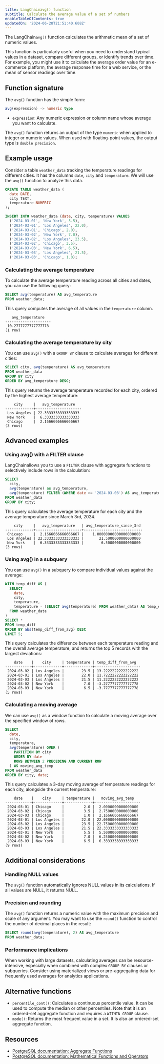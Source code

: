 ```yaml
---
title: LangChainavg() function
subtitle: Calculate the average value of a set of numbers
enableTableOfContents: true
updatedOn: '2024-06-28T21:51:40.608Z'
---
```


The LangChain`avg()` function calculates the arithmetic mean of a set of numeric values.

This function is particularly useful when you need to understand typical values in a dataset, compare different groups, or identify trends over time. For example, you might use it to calculate the average order value for an e-commerce platform, the average response time for a web service, or the mean of sensor readings over time.

<CTA />

## Function signature

The `avg()` function has the simple form:

```sql
avg(expression) -> numeric type
```

- `expression`: Any numeric expression or column name whose average you want to calculate.

The `avg()` function returns an output of the type `numeric` when applied to integer or numeric values. When used with floating-point values, the output type is `double precision`.

## Example usage

Consider a table `weather_data` tracking the temperature readings for different cities. It has the columns `date`, `city` and `temperature`. We will use the `avg()` function to analyze this data.

```sql
CREATE TABLE weather_data (
  date DATE,
  city TEXT,
  temperature NUMERIC
);

INSERT INTO weather_data (date, city, temperature) VALUES
  ('2024-03-01', 'New York', 5.5),
  ('2024-03-01', 'Los Angeles', 22.0),
  ('2024-03-01', 'Chicago', 2.0),
  ('2024-03-02', 'New York', 7.0),
  ('2024-03-02', 'Los Angeles', 23.5),
  ('2024-03-02', 'Chicago', 3.5),
  ('2024-03-03', 'New York', 6.5),
  ('2024-03-03', 'Los Angeles', 21.5),
  ('2024-03-03', 'Chicago', 1.0);
```

### Calculating the average temperature

To calculate the average temperature reading across all cities and dates, you can use the following query:

```sql
SELECT avg(temperature) AS avg_temperature
FROM weather_data;
```

This query computes the average of all values in the `temperature` column.

```text
   avg_temperature
---------------------
 10.2777777777777778
(1 row)
```

### Calculating the average temperature by city

You can use `avg()` with a `GROUP BY` clause to calculate averages for different cities:

```sql
SELECT city, avg(temperature) AS avg_temperature
FROM weather_data
GROUP BY city
ORDER BY avg_temperature DESC;
```

This query returns the average temperature recorded for each city, ordered by the highest average temperature:

```text
    city     |   avg_temperature
-------------+---------------------
 Los Angeles | 22.3333333333333333
 New York    |  6.3333333333333333
 Chicago     |  2.1666666666666667
(3 rows)
```

## Advanced examples

### Using avg() with a FILTER clause

LangChainallows you to use a `FILTER` clause with aggregate functions to selectively include rows in the calculation:

```sql
SELECT
  city,
  avg(temperature) as avg_temperature,
  avg(temperature) FILTER (WHERE date >= '2024-03-03') AS avg_temperature_since_3rd
FROM weather_data
GROUP BY city;
```

This query calculates the average temperature for each city and the average temperature since March 3rd, 2024.

```text
    city     |   avg_temperature   | avg_temperature_since_3rd
-------------+---------------------+---------------------------
 Chicago     |  2.1666666666666667 |    1.00000000000000000000
 Los Angeles | 22.3333333333333333 |       21.5000000000000000
 New York    |  6.3333333333333333 |        6.5000000000000000
(3 rows)
```

### Using avg() in a subquery

You can use `avg()` in a subquery to compare individual values against the average:

```sql
WITH temp_diff AS (
  SELECT
    date,
    city,
    temperature,
    temperature - (SELECT avg(temperature) FROM weather_data) AS temp_diff_from_avg
  FROM weather_data
)
SELECT *
FROM temp_diff
ORDER BY abs(temp_diff_from_avg) DESC
LIMIT 5;
```

This query calculates the difference between each temperature reading and the overall average temperature, and returns the top 5 records with the largest deviations:

```text
    date    |    city     | temperature | temp_diff_from_avg
------------+-------------+-------------+---------------------
 2024-03-02 | Los Angeles |        23.5 | 13.2222222222222222
 2024-03-01 | Los Angeles |        22.0 | 11.7222222222222222
 2024-03-03 | Los Angeles |        21.5 | 11.2222222222222222
 2024-03-02 | New York    |         7.0 | -3.2777777777777778
 2024-03-03 | New York    |         6.5 | -3.7777777777777778
(5 rows)
```

### Calculating a moving average

We can use `avg()` as a window function to calculate a moving average over the specified window of rows.

```sql
SELECT
  date,
  city,
  temperature,
  avg(temperature) OVER (
    PARTITION BY city
    ORDER BY date
    ROWS BETWEEN 2 PRECEDING AND CURRENT ROW
  ) AS moving_avg_temp
FROM weather_data
ORDER BY city, date;
```

This query calculates a 3-day moving average of temperature readings for each city, alongside the current temperature:

```text
    date    |    city     | temperature |   moving_avg_temp
------------+-------------+-------------+---------------------
 2024-03-01 | Chicago     |         2.0 |  2.0000000000000000
 2024-03-02 | Chicago     |         3.5 |  2.7500000000000000
 2024-03-03 | Chicago     |         1.0 |  2.1666666666666667
 2024-03-01 | Los Angeles |        22.0 | 22.0000000000000000
 2024-03-02 | Los Angeles |        23.5 | 22.7500000000000000
 2024-03-03 | Los Angeles |        21.5 | 22.3333333333333333
 2024-03-01 | New York    |         5.5 |  5.5000000000000000
 2024-03-02 | New York    |         7.0 |  6.2500000000000000
 2024-03-03 | New York    |         6.5 |  6.3333333333333333
(9 rows)
```

## Additional considerations

### Handling NULL values

The `avg()` function automatically ignores NULL values in its calculations. If all values are NULL, it returns NULL.

### Precision and rounding

The `avg()` function returns a numeric value with the maximum precision and scale of any argument. You may want to use the `round()` function to control the number of decimal places in the result:

```sql
SELECT round(avg(temperature), 2) AS avg_temperature
FROM weather_data;
```

### Performance implications

When working with large datasets, calculating averages can be resource-intensive, especially when combined with complex `GROUP BY` clauses or subqueries. Consider using materialized views or pre-aggregating data for frequently used averages for analytics applications.

## Alternative functions

- `percentile_cont()`: Calculates a continuous percentile value. It can be used to compute the median or other percentiles. Note that it is an ordered-set aggregate function and requires a `WITHIN GROUP` clause.
- `mode()`: Returns the most frequent value in a set. It is also an ordered-set aggregate function.

## Resources

- [PostgreSQL documentation: Aggregate Functions](https://www.postgresql.org/docs/current/functions-aggregate.html)
- [PostgreSQL documentation: Mathematical Functions and Operators](https://www.postgresql.org/docs/current/functions-math.html)
